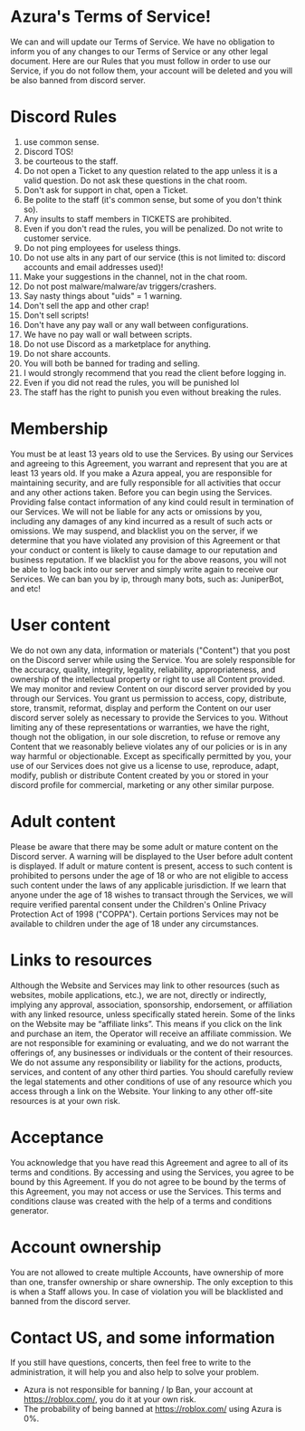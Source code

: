 # Azura's Terms of Service!
We can and will update our Terms of Service. We have no obligation to inform you of any changes to our Terms of Service or any other legal document. Here are our Rules that you must follow in order to use our Service, if you do not follow them, your account will be deleted and you will be also banned from discord server.
# Discord Rules
1. use common sense.
2. Discord TOS!
3. be courteous to the staff.
4. Do not open a Ticket to any question related to the app unless it is a valid question. Do not ask these questions in the chat room.
5. Don't ask for support in chat, open a Ticket.
6. Be polite to the staff (it's common sense, but some of you don't think so).
7. Any insults to staff members in TICKETS are prohibited.
8. Even if you don't read the rules, you will be penalized. Do not write to customer service.
9. Do not ping employees for useless things.
10. Do not use alts in any part of our service (this is not limited to: discord accounts and email addresses used)!
11. Make your suggestions in the channel, not in the chat room.
12. Do not post malware/malware/av triggers/crashers.
13. Say nasty things about "uids" = 1 warning.
14. Don't sell the app and other crap!
15. Don't sell scripts!
16. Don't have any pay wall or any wall between configurations.
17. We have no pay wall or wall between scripts.
18. Do not use Discord as a marketplace for anything.
19. Do not share accounts.
20. You will both be banned for trading and selling.
21. I would strongly recommend that you read the client before logging in.
22. Even if you did not read the rules, you will be punished lol
23. The staff has the right to punish you even without breaking the rules.

# Membership
You must be at least 13 years old to use the Services. By using our Services and agreeing to this Agreement, you warrant and represent that you are at least 13 years old. If you make a Azura appeal, you are responsible for maintaining security, and are fully responsible for all activities that occur and any other actions taken. Before you can begin using the Services. Providing false contact information of any kind could result in termination of our Services. We will not be liable for any acts or omissions by you, including any damages of any kind incurred as a result of such acts or omissions. We may suspend, and blacklist you on the server, if we determine that you have violated any provision of this Agreement or that your conduct or content is likely to cause damage to our reputation and business reputation. If we blacklist you for the above reasons, you will not be able to log back into our server and simply write again to receive our Services. We can ban you by ip, through many bots, such as: JuniperBot, and etc! 

# User content
We do not own any data, information or materials ("Content") that you post on the Discord server while using the Service. You are solely responsible for the accuracy, quality, integrity, legality, reliability, appropriateness, and ownership of the intellectual property or right to use all Content provided. We may monitor and review Content on our discord server provided by you through our Services. You grant us permission to access, copy, distribute, store, transmit, reformat, display and perform the Content on our user discord server solely as necessary to provide the Services to you. Without limiting any of these representations or warranties, we have the right, though not the obligation, in our sole discretion, to refuse or remove any Content that we reasonably believe violates any of our policies or is in any way harmful or objectionable. Except as specifically permitted by you, your use of our Services does not give us a license to use, reproduce, adapt, modify, publish or distribute Content created by you or stored in your discord profile for commercial, marketing or any other similar purpose. 
# Adult content

Please be aware that there may be some adult or mature content on the Discord server. A warning will be displayed to the User before adult content is displayed. If adult or mature content is present, access to such content is prohibited to persons under the age of 18 or who are not eligible to access such content under the laws of any applicable jurisdiction. If we learn that anyone under the age of 18 wishes to transact through the Services, we will require verified parental consent under the Children's Online Privacy Protection Act of 1998 ("COPPA"). Certain portions Services may not be available to children under the age of 18 under any circumstances.

# Links to resources
Although the Website and Services may link to other resources (such as websites, mobile applications, etc.), we are not, directly or indirectly, implying any approval, association, sponsorship, endorsement, or affiliation with any linked resource, unless specifically stated herein. Some of the links on the Website may be “affiliate links”. This means if you click on the link and purchase an item, the Operator will receive an affiliate commission. We are not responsible for examining or evaluating, and we do not warrant the offerings of, any businesses or individuals or the content of their resources. We do not assume any responsibility or liability for the actions, products, services, and content of any other third parties. You should carefully review the legal statements and other conditions of use of any resource which you access through a link on the Website. Your linking to any other off-site resources is at your own risk.

# Acceptance
You acknowledge that you have read this Agreement and agree to all of its terms and conditions. By accessing and using the Services, you agree to be bound by this Agreement. If you do not agree to be bound by the terms of this Agreement, you may not access or use the Services. This terms and conditions clause was created with the help of a terms and conditions generator.

# Account ownership
You are not allowed to create multiple Accounts, have ownership of more than one, transfer ownership or share ownership. The only exception to this is when a Staff allows you. In case of violation you will be blacklisted and banned from the discord server.

# Contact US, and some information
If you still have questions, concerts, then feel free to write to the administration, it will help you and also help to solve your problem.


- Azura is not responsible for banning / Ip Ban, your account at https://roblox.com/, you do it at your own risk.
- The probability of being banned at https://roblox.com/ using Azura is 0%.
